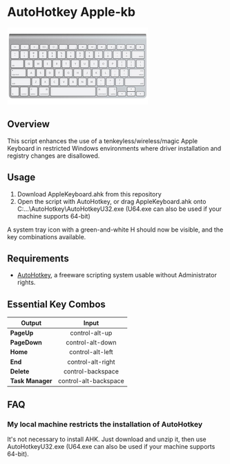 # AutoHotkey Apple-kb
![apple wireless keyboard](https://raw.githubusercontent.com/turnspike/ahk-apple-kb/master/apple-wireless-kb.png)

## Overview
This script enhances the use of a tenkeyless/wireless/magic Apple Keyboard in restricted Windows environments where driver installation and registry changes are disallowed.

## Usage

1. Download AppleKeyboard.ahk from this repository
2. Open the script with AutoHotkey, or drag AppleKeyboard.ahk onto C:\...\AutoHotkey\AutoHotkeyU32.exe (U64.exe can also be used if your machine supports 64-bit)

A system tray icon with a green-and-white H should now be visible, and the key combinations available.

## Requirements
  * [AutoHotkey](https://autohotkey.com/download/), a freeware scripting system usable without Administrator rights.

## Essential Key Combos

| Output        | Input|
| ------------- |:----:|
| **PageUp**    | control-alt-up|
| **PageDown**  | control-alt-down|
| **Home**      | control-alt-left|
| **End**       | control-alt-right|
| **Delete**    | control-backspace|
| **Task Manager**| control-alt-backspace|

## FAQ

### My local machine restricts the installation of AutoHotkey

It's not necessary to install AHK. Just download and unzip it, then use AutoHotkeyU32.exe (U64.exe can also be used if your machine supports 64-bit).

